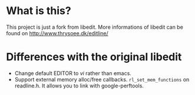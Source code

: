 # What is this? 

This project is just a fork from libedit. 
More informations of libedit can be found on http://www.thrysoee.dk/editline/

# Differences with the original libedit 

* Change default EDITOR to *vi* rather than emacs.
* Support external memory alloc/free callbacks. `rl_set_mem_functions` on readline.h. It allows you to link with google-perftools.

